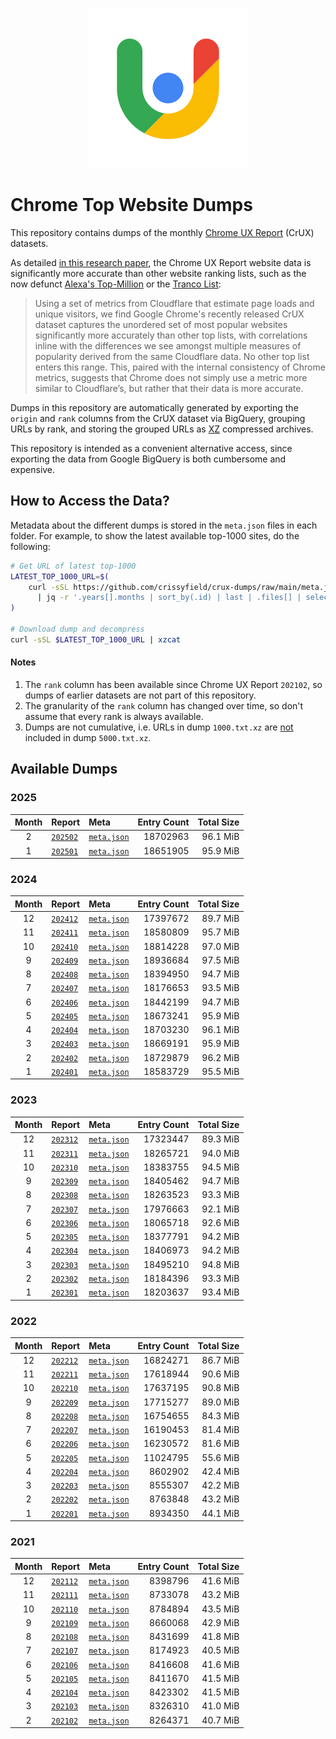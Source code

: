 <p align="center">
    <img width="256" src="assets/crux.png">
</p>

# Chrome Top Website Dumps

This repository contains dumps of the monthly [Chrome UX Report](https://developer.chrome.com/docs/crux/) (CrUX) datasets.

As detailed [in this research paper](https://zakird.com/papers/toplists.pdf), the Chrome UX Report website data is significantly more accurate than other website ranking lists, such as the now defunct [Alexa's Top-Million](https://www.alexa.com) or the [Tranco List](http://tranco-list.eu):

> Using a set of metrics from Cloudflare that estimate page loads and unique visitors, we find Google Chrome's recently released CrUX dataset captures the unordered set of most popular websites significantly more accurately than other top lists, with correlations inline with the differences we see amongst multiple measures of popularity derived from the same Cloudflare data. No other top list enters this range. This, paired with the internal consistency of Chrome metrics, suggests that Chrome does not simply use a metric more similar to Cloudflare’s, but rather that their data is more accurate.

Dumps in this repository are automatically generated by exporting the `origin` and `rank` columns from the CrUX dataset via BigQuery, grouping URLs by rank, and storing the grouped URLs as [XZ](https://tukaani.org/xz/) compressed archives.

This repository is intended as a convenient alternative access, since exporting the data from Google BigQuery is both cumbersome and expensive.


## How to Access the Data?

Metadata about the different dumps is stored in the `meta.json` files in each folder. For example, to show the latest available top-1000 sites, do the following:

```bash
# Get URL of latest top-1000
LATEST_TOP_1000_URL=$(
    curl -sSL https://github.com/crissyfield/crux-dumps/raw/main/meta.json \
      | jq -r '.years[].months | sort_by(.id) | last | .files[] | select(.rank == 1000) | .url'
)

# Download dump and decompress
curl -sSL $LATEST_TOP_1000_URL | xzcat
```

#### Notes

1. The `rank` column has been available since Chrome UX Report `202102`, so dumps of earlier datasets are not part of this repository.
2. The granularity of the `rank` column has changed over time, so don't assume that every rank is always available.
3. Dumps are not cumulative, i.e. URLs in dump `1000.txt.xz` are <u>not</u> included in dump `5000.txt.xz`.


## Available Dumps

### 2025

| Month | Report | Meta | Entry Count | Total Size |
|:-----:|:-------|:-----|------------:|-----------:|
| 2 | [`202502`](https://github.com/crissyfield/crux-dumps/blob/main/2025/02) | [`meta.json`](https://github.com/crissyfield/crux-dumps/raw/main/2025/02/meta.json) | 18702963 | 96.1 MiB |
| 1 | [`202501`](https://github.com/crissyfield/crux-dumps/blob/main/2025/01) | [`meta.json`](https://github.com/crissyfield/crux-dumps/raw/main/2025/01/meta.json) | 18651905 | 95.9 MiB |

### 2024

| Month | Report | Meta | Entry Count | Total Size |
|:-----:|:-------|:-----|------------:|-----------:|
| 12 | [`202412`](https://github.com/crissyfield/crux-dumps/blob/main/2024/12) | [`meta.json`](https://github.com/crissyfield/crux-dumps/raw/main/2024/12/meta.json) | 17397672 | 89.7 MiB |
| 11 | [`202411`](https://github.com/crissyfield/crux-dumps/blob/main/2024/11) | [`meta.json`](https://github.com/crissyfield/crux-dumps/raw/main/2024/11/meta.json) | 18580809 | 95.7 MiB |
| 10 | [`202410`](https://github.com/crissyfield/crux-dumps/blob/main/2024/10) | [`meta.json`](https://github.com/crissyfield/crux-dumps/raw/main/2024/10/meta.json) | 18814228 | 97.0 MiB |
| 9 | [`202409`](https://github.com/crissyfield/crux-dumps/blob/main/2024/09) | [`meta.json`](https://github.com/crissyfield/crux-dumps/raw/main/2024/09/meta.json) | 18936684 | 97.5 MiB |
| 8 | [`202408`](https://github.com/crissyfield/crux-dumps/blob/main/2024/08) | [`meta.json`](https://github.com/crissyfield/crux-dumps/raw/main/2024/08/meta.json) | 18394950 | 94.7 MiB |
| 7 | [`202407`](https://github.com/crissyfield/crux-dumps/blob/main/2024/07) | [`meta.json`](https://github.com/crissyfield/crux-dumps/raw/main/2024/07/meta.json) | 18176653 | 93.5 MiB |
| 6 | [`202406`](https://github.com/crissyfield/crux-dumps/blob/main/2024/06) | [`meta.json`](https://github.com/crissyfield/crux-dumps/raw/main/2024/06/meta.json) | 18442199 | 94.7 MiB |
| 5 | [`202405`](https://github.com/crissyfield/crux-dumps/blob/main/2024/05) | [`meta.json`](https://github.com/crissyfield/crux-dumps/raw/main/2024/05/meta.json) | 18673241 | 95.9 MiB |
| 4 | [`202404`](https://github.com/crissyfield/crux-dumps/blob/main/2024/04) | [`meta.json`](https://github.com/crissyfield/crux-dumps/raw/main/2024/04/meta.json) | 18703230 | 96.1 MiB |
| 3 | [`202403`](https://github.com/crissyfield/crux-dumps/blob/main/2024/03) | [`meta.json`](https://github.com/crissyfield/crux-dumps/raw/main/2024/03/meta.json) | 18669191 | 95.9 MiB |
| 2 | [`202402`](https://github.com/crissyfield/crux-dumps/blob/main/2024/02) | [`meta.json`](https://github.com/crissyfield/crux-dumps/raw/main/2024/02/meta.json) | 18729879 | 96.2 MiB |
| 1 | [`202401`](https://github.com/crissyfield/crux-dumps/blob/main/2024/01) | [`meta.json`](https://github.com/crissyfield/crux-dumps/raw/main/2024/01/meta.json) | 18583729 | 95.5 MiB |

### 2023

| Month | Report | Meta | Entry Count | Total Size |
|:-----:|:-------|:-----|------------:|-----------:|
| 12 | [`202312`](https://github.com/crissyfield/crux-dumps/blob/main/2023/12) | [`meta.json`](https://github.com/crissyfield/crux-dumps/raw/main/2023/12/meta.json) | 17323447 | 89.3 MiB |
| 11 | [`202311`](https://github.com/crissyfield/crux-dumps/blob/main/2023/11) | [`meta.json`](https://github.com/crissyfield/crux-dumps/raw/main/2023/11/meta.json) | 18265721 | 94.0 MiB |
| 10 | [`202310`](https://github.com/crissyfield/crux-dumps/blob/main/2023/10) | [`meta.json`](https://github.com/crissyfield/crux-dumps/raw/main/2023/10/meta.json) | 18383755 | 94.5 MiB |
| 9 | [`202309`](https://github.com/crissyfield/crux-dumps/blob/main/2023/09) | [`meta.json`](https://github.com/crissyfield/crux-dumps/raw/main/2023/09/meta.json) | 18405462 | 94.7 MiB |
| 8 | [`202308`](https://github.com/crissyfield/crux-dumps/blob/main/2023/08) | [`meta.json`](https://github.com/crissyfield/crux-dumps/raw/main/2023/08/meta.json) | 18263523 | 93.3 MiB |
| 7 | [`202307`](https://github.com/crissyfield/crux-dumps/blob/main/2023/07) | [`meta.json`](https://github.com/crissyfield/crux-dumps/raw/main/2023/07/meta.json) | 17976663 | 92.1 MiB |
| 6 | [`202306`](https://github.com/crissyfield/crux-dumps/blob/main/2023/06) | [`meta.json`](https://github.com/crissyfield/crux-dumps/raw/main/2023/06/meta.json) | 18065718 | 92.6 MiB |
| 5 | [`202305`](https://github.com/crissyfield/crux-dumps/blob/main/2023/05) | [`meta.json`](https://github.com/crissyfield/crux-dumps/raw/main/2023/05/meta.json) | 18377791 | 94.2 MiB |
| 4 | [`202304`](https://github.com/crissyfield/crux-dumps/blob/main/2023/04) | [`meta.json`](https://github.com/crissyfield/crux-dumps/raw/main/2023/04/meta.json) | 18406973 | 94.2 MiB |
| 3 | [`202303`](https://github.com/crissyfield/crux-dumps/blob/main/2023/03) | [`meta.json`](https://github.com/crissyfield/crux-dumps/raw/main/2023/03/meta.json) | 18495210 | 94.8 MiB |
| 2 | [`202302`](https://github.com/crissyfield/crux-dumps/blob/main/2023/02) | [`meta.json`](https://github.com/crissyfield/crux-dumps/raw/main/2023/02/meta.json) | 18184396 | 93.3 MiB |
| 1 | [`202301`](https://github.com/crissyfield/crux-dumps/blob/main/2023/01) | [`meta.json`](https://github.com/crissyfield/crux-dumps/raw/main/2023/01/meta.json) | 18203637 | 93.4 MiB |

### 2022

| Month | Report | Meta | Entry Count | Total Size |
|:-----:|:-------|:-----|------------:|-----------:|
| 12 | [`202212`](https://github.com/crissyfield/crux-dumps/blob/main/2022/12) | [`meta.json`](https://github.com/crissyfield/crux-dumps/raw/main/2022/12/meta.json) | 16824271 | 86.7 MiB |
| 11 | [`202211`](https://github.com/crissyfield/crux-dumps/blob/main/2022/11) | [`meta.json`](https://github.com/crissyfield/crux-dumps/raw/main/2022/11/meta.json) | 17618944 | 90.6 MiB |
| 10 | [`202210`](https://github.com/crissyfield/crux-dumps/blob/main/2022/10) | [`meta.json`](https://github.com/crissyfield/crux-dumps/raw/main/2022/10/meta.json) | 17637195 | 90.8 MiB |
| 9 | [`202209`](https://github.com/crissyfield/crux-dumps/blob/main/2022/09) | [`meta.json`](https://github.com/crissyfield/crux-dumps/raw/main/2022/09/meta.json) | 17715277 | 89.0 MiB |
| 8 | [`202208`](https://github.com/crissyfield/crux-dumps/blob/main/2022/08) | [`meta.json`](https://github.com/crissyfield/crux-dumps/raw/main/2022/08/meta.json) | 16754655 | 84.3 MiB |
| 7 | [`202207`](https://github.com/crissyfield/crux-dumps/blob/main/2022/07) | [`meta.json`](https://github.com/crissyfield/crux-dumps/raw/main/2022/07/meta.json) | 16190453 | 81.4 MiB |
| 6 | [`202206`](https://github.com/crissyfield/crux-dumps/blob/main/2022/06) | [`meta.json`](https://github.com/crissyfield/crux-dumps/raw/main/2022/06/meta.json) | 16230572 | 81.6 MiB |
| 5 | [`202205`](https://github.com/crissyfield/crux-dumps/blob/main/2022/05) | [`meta.json`](https://github.com/crissyfield/crux-dumps/raw/main/2022/05/meta.json) | 11024795 | 55.6 MiB |
| 4 | [`202204`](https://github.com/crissyfield/crux-dumps/blob/main/2022/04) | [`meta.json`](https://github.com/crissyfield/crux-dumps/raw/main/2022/04/meta.json) | 8602902 | 42.4 MiB |
| 3 | [`202203`](https://github.com/crissyfield/crux-dumps/blob/main/2022/03) | [`meta.json`](https://github.com/crissyfield/crux-dumps/raw/main/2022/03/meta.json) | 8555307 | 42.2 MiB |
| 2 | [`202202`](https://github.com/crissyfield/crux-dumps/blob/main/2022/02) | [`meta.json`](https://github.com/crissyfield/crux-dumps/raw/main/2022/02/meta.json) | 8763848 | 43.2 MiB |
| 1 | [`202201`](https://github.com/crissyfield/crux-dumps/blob/main/2022/01) | [`meta.json`](https://github.com/crissyfield/crux-dumps/raw/main/2022/01/meta.json) | 8934350 | 44.1 MiB |

### 2021

| Month | Report | Meta | Entry Count | Total Size |
|:-----:|:-------|:-----|------------:|-----------:|
| 12 | [`202112`](https://github.com/crissyfield/crux-dumps/blob/main/2021/12) | [`meta.json`](https://github.com/crissyfield/crux-dumps/raw/main/2021/12/meta.json) | 8398796 | 41.6 MiB |
| 11 | [`202111`](https://github.com/crissyfield/crux-dumps/blob/main/2021/11) | [`meta.json`](https://github.com/crissyfield/crux-dumps/raw/main/2021/11/meta.json) | 8733078 | 43.2 MiB |
| 10 | [`202110`](https://github.com/crissyfield/crux-dumps/blob/main/2021/10) | [`meta.json`](https://github.com/crissyfield/crux-dumps/raw/main/2021/10/meta.json) | 8784894 | 43.5 MiB |
| 9 | [`202109`](https://github.com/crissyfield/crux-dumps/blob/main/2021/09) | [`meta.json`](https://github.com/crissyfield/crux-dumps/raw/main/2021/09/meta.json) | 8660068 | 42.9 MiB |
| 8 | [`202108`](https://github.com/crissyfield/crux-dumps/blob/main/2021/08) | [`meta.json`](https://github.com/crissyfield/crux-dumps/raw/main/2021/08/meta.json) | 8431699 | 41.8 MiB |
| 7 | [`202107`](https://github.com/crissyfield/crux-dumps/blob/main/2021/07) | [`meta.json`](https://github.com/crissyfield/crux-dumps/raw/main/2021/07/meta.json) | 8174923 | 40.5 MiB |
| 6 | [`202106`](https://github.com/crissyfield/crux-dumps/blob/main/2021/06) | [`meta.json`](https://github.com/crissyfield/crux-dumps/raw/main/2021/06/meta.json) | 8416608 | 41.6 MiB |
| 5 | [`202105`](https://github.com/crissyfield/crux-dumps/blob/main/2021/05) | [`meta.json`](https://github.com/crissyfield/crux-dumps/raw/main/2021/05/meta.json) | 8411670 | 41.5 MiB |
| 4 | [`202104`](https://github.com/crissyfield/crux-dumps/blob/main/2021/04) | [`meta.json`](https://github.com/crissyfield/crux-dumps/raw/main/2021/04/meta.json) | 8423302 | 41.5 MiB |
| 3 | [`202103`](https://github.com/crissyfield/crux-dumps/blob/main/2021/03) | [`meta.json`](https://github.com/crissyfield/crux-dumps/raw/main/2021/03/meta.json) | 8326310 | 41.0 MiB |
| 2 | [`202102`](https://github.com/crissyfield/crux-dumps/blob/main/2021/02) | [`meta.json`](https://github.com/crissyfield/crux-dumps/raw/main/2021/02/meta.json) | 8264371 | 40.7 MiB |

